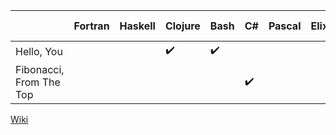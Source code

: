 |  | Fortran | Haskell | Clojure | Bash | C# | Pascal | Elixir | Erlang | Common Lisp | F# | Racket | OCaml | Go | Groovy | C | C++ | Python | Ruby | Java | Scala | R | Coffeescript | JavaScript | Perl | PHP | Lua | Objective-C | Smalltalk |  
| ------------------ | --------- | ---- | ----------------------- | ---- |---- |---- |---- |---- |---- |---- |---- |---- |---- | ---- | ----- | ---- | ----------------------- | ---- |---- |---- |---- |---- |---- |---- |---- |---- |---- |---- |
|Hello, You|||:heavy_check_mark:|:heavy_check_mark:|||||:heavy_check_mark:||||||:heavy_check_mark:|||||||||||||
|Fibonacci, From The Top|||||:heavy_check_mark:||||:heavy_check_mark:|||||||||||||||||||

[Wiki](https://github.com/SamPutnam/Short-Programs-and-Lots-of-Languages/wiki)
